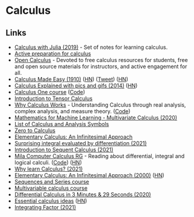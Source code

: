 # Calculus

## Links

- [Calculus with Julia (2019)](https://calculuswithjulia.github.io/) - Set of notes for learning calculus.
- [Active preparation for calculus](https://opencalculus.wordpress.com/2019/01/02/active-preparation-for-calculus/)
- [Open Calculus](https://opencalculus.wordpress.com/) - Devoted to free calculus resources for students, free and open source materials for instructors, and active engagement for all.
- [Calculus Made Easy (1910)](https://calculusmadeeasy.org/) ([HN](https://news.ycombinator.com/item?id=23257303)) ([Tweet](https://twitter.com/helenczerski/status/1375915057905856513)) ([HN](https://news.ycombinator.com/item?id=27991120))
- [Calculus Explained with pics and gifs (2014)](https://0a.io/chapter1/calculus-explained.html) ([HN](https://news.ycombinator.com/item?id=21671112))
- [Calculus One course](https://mooculus.osu.edu/) ([Code](https://github.com/mooculus/calculus))
- [Introduction to Tensor Calculus](http://www.ita.uni-heidelberg.de/~dullemond/lectures/tensor/tensor.pdf)
- [Why Calculus Works](https://markibrahim.gitbook.io/why-calculus-works/) - Understanding Calculus through real analysis, complex analysis, and measure theory. ([Code](https://github.com/marksibrahim/why-calculus-works))
- [Mathematics for Machine Learning - Multivariate Calculus (2020)](https://www.youtube.com/playlist?list=PLiiljHvN6z193BBzS0Ln8NnqQmzimTW23)
- [List of Calculus and Analysis Symbols](https://mathvault.ca/hub/higher-math/math-symbols/calculus-analysis-symbols/)
- [Zero to Calculus](https://docs.google.com/presentation/d/1JA1LVEV_mRTENcy34b_KNzcO6bHBXkFBsYyZRQS6OBg/edit#slide=id.g351491b35_0333)
- [Elementary Calculus: An Infinitesimal Approach](https://www.math.wisc.edu/~keisler/calc.html)
- [Surprising integral evaluated by differentiation (2021)](https://www.youtube.com/watch?v=irFANuXSaic)
- [Introduction to Sequent Calculus (2021)](https://www.youtube.com/watch?v=xLRUofFSq5Y)
- [Mila Computer Calculus RG](https://compcalc.github.io/) - Reading about differential, integral and logical calculi. ([Code](https://github.com/compcalc/compcalc.github.io)) ([HN](https://news.ycombinator.com/item?id=27004278))
- [Why learn Calculus? (2021)](https://www.reddit.com/r/learnmath/comments/n34jx5/why_learn_calculus/)
- [Elementary Calculus: An Infinitesimal Approach (2000)](https://people.math.wisc.edu/~keisler/calc.html) ([HN](https://news.ycombinator.com/item?id=27367104))
- [Sequences and Series course](https://github.com/kisonecat/sequences-and-series)
- [Multivariable calculus course](https://github.com/kisonecat/m2o2c2)
- [Differential Calculus in 3 Minutes & 29 Seconds (2020)](https://www.youtube.com/watch?v=3gLKF20M3xw)
- [Essential calculus ideas](https://www.youtube.com/watch?v=KyUPwfBLjEQ) ([HN](https://news.ycombinator.com/item?id=29011549))
- [Integrating Factor (2021)](https://susam.in/blog/integrating-factor.html)
